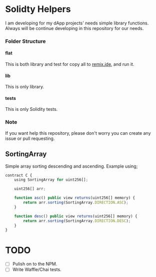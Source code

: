 # Solidty Helpers

I am developing for my dApp projects' needs simple library functions. Always will be continue developing in this repository for our needs.

### Folder Structure

#### flat

This is both library and test for copy all to [remix.ide](https://remix.ethereum.org/), and run it.

#### lib

This is only library.

#### tests

This is only Solidity tests.

### Note

If you want help this repository, please don't worry you can create any issue or pull requesting.

## SortingArray

Simple array sorting descending and ascending. Example using;

```js
contract C {
    using SortingArray for uint256[];

    uint256[] arr;

    function asc() public view returns(uint256[] memory) {
        return arr.sorting(SortingArray.DIRECTION.ASC);
    }

    function desc() public view returns(uint256[] memory) {
        return arr.sorting(SortingArray.DIRECTION.DESC);
    }
}
```

# TODO
 - [ ] Pulish on to the NPM.
 - [ ] Write Waffle/Chai tests.